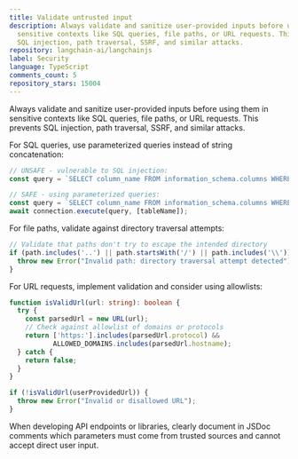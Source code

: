 ```yaml
---
title: Validate untrusted input
description: Always validate and sanitize user-provided inputs before using them in
  sensitive contexts like SQL queries, file paths, or URL requests. This prevents
  SQL injection, path traversal, SSRF, and similar attacks.
repository: langchain-ai/langchainjs
label: Security
language: TypeScript
comments_count: 5
repository_stars: 15004
---
```


Always validate and sanitize user-provided inputs before using them in sensitive contexts like SQL queries, file paths, or URL requests. This prevents SQL injection, path traversal, SSRF, and similar attacks.

For SQL queries, use parameterized queries instead of string concatenation:

```typescript
// UNSAFE - vulnerable to SQL injection:
const query = `SELECT column_name FROM information_schema.columns WHERE table_name = '${tableName}'`;

// SAFE - using parameterized queries:
const query = `SELECT column_name FROM information_schema.columns WHERE table_name = ?`;
await connection.execute(query, [tableName]);
```

For file paths, validate against directory traversal attempts:

```typescript
// Validate that paths don't try to escape the intended directory
if (path.includes('..') || path.startsWith('/') || path.includes('\\')) {
  throw new Error("Invalid path: directory traversal attempt detected");
}
```

For URL requests, implement validation and consider using allowlists:

```typescript
function isValidUrl(url: string): boolean {
  try {
    const parsedUrl = new URL(url);
    // Check against allowlist of domains or protocols
    return ['https:'].includes(parsedUrl.protocol) && 
           ALLOWED_DOMAINS.includes(parsedUrl.hostname);
  } catch {
    return false;
  }
}

if (!isValidUrl(userProvidedUrl)) {
  throw new Error("Invalid or disallowed URL");
}
```

When developing API endpoints or libraries, clearly document in JSDoc comments which parameters must come from trusted sources and cannot accept direct user input.
